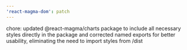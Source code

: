 ```yaml
---
'react-magma-dom': patch
---
```


chore: updated @react-magma/charts package to include all necessary styles directly in the package and corrected named exports for better usability, eliminating the need to import styles from /dist
